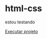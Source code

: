 # html-css
 estou testando

<a href="https://ahzerus.github.io/html-css/desafios/projeto10/android.html" > Executar projeto<a>